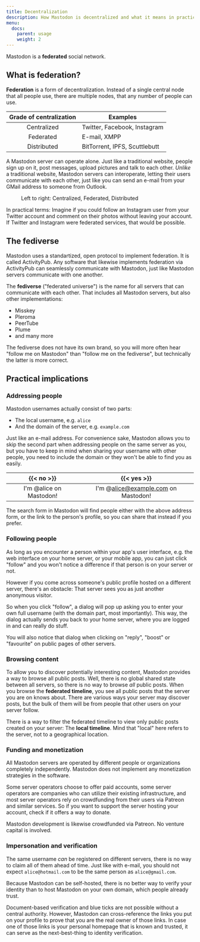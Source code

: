 ```yaml
---
title: Decentralization
description: How Mastodon is decentralized and what it means in practical terms
menu:
  docs:
    parent: usage
    weight: 2
---
```


Mastodon is a **federated** social network.

## What is federation?

**Federation** is a form of decentralization. Instead of a single central node that all people use, there are multiple nodes, that any number of people can use.

|Grade of centralization|Examples|
|:---------------------:|--------|
|Centralized|Twitter, Facebook, Instagram|
|Federated|E-mail, XMPP|
|Distributed|BitTorrent, IPFS, Scuttlebutt|

A Mastodon server can operate alone. Just like a traditional website, people sign up on it, post messages, upload pictures and talk to each other. *Unlike* a traditional website, Mastodon servers can interoperate, letting their users communicate with each other, just like you can send an e-mail from your GMail address to someone from Outlook.

<figure>
  <img src="/decentralization.png" alt="" style="margin: 0; box-shadow: none">
  <figcaption>Left to right: Centralized, Federated, Distributed</figcaption>
</figure>

In practical terms: Imagine if you could follow an Instagram user from your Twitter account and comment on their photos without leaving your account. If Twitter and Instagram were federated services, that would be possible.

## The fediverse

Mastodon uses a standartized, open protocol to implement federation. It is called ActivityPub. Any software that likewise implements federation via ActivityPub can seamlessly communicate with Mastodon, just like Mastodon servers communicate with one another.

The **fediverse** ("federated universe") is the name for all servers that can communicate with each other. That includes all Mastodon servers, but also other implementations:

- Misskey
- Pleroma
- PeerTube
- Plume
- and many more

The fediverse does not have its own brand, so you will more often hear "follow me on Mastodon" than "follow me on the fediverse", but technically the latter is more correct.

## Practical implications
### Addressing people

Mastodon usernames actually consist of two parts:

- The local username, e.g. `alice`
- And the domain of the server, e.g. `example.com`

Just like an e-mail address. For convenience sake, Mastodon allows you to skip the second part when addressing people on the same server as you, but you have to keep in mind when sharing your username with other people, you need to include the domain or they won't be able to find you as easily.

|{{< no >}}|{{< yes >}}|
|:--------:|:---------:|
|I'm @alice on Mastodon!|I'm @alice@example.com on Mastodon!|

The search form in Mastodon will find people either with the above address form, or the link to the person's profile, so you can share that instead if you prefer.

### Following people

As long as you encounter a person within your app's user interface, e.g. the web interface on your home server, or your mobile app, you can just click "follow" and you won't notice a difference if that person is on your server or not.

However if you come across someone's public profile hosted on a different server, there's an obstacle: That server sees you as just another anonymous visitor.

So when you click "follow", a dialog will pop up asking you to enter your own full username (with the domain part, most importantly). This way, the dialog actually sends you back to your home server, where you are logged in and can really do stuff.

You will also notice that dialog when clicking on "reply", "boost" or "favourite" on public pages of other servers.

### Browsing content

To allow you to discover potentially interesting content, Mastodon provides a way to browse all public posts. Well, there is no global shared state between all servers, so there is no way to browse *all* public posts. When you browse the **federated timeline**, you see all public posts that the server you are on knows about. There are various ways your server may discover posts, but the bulk of them will be from people that other users on your server follow.

There is a way to filter the federated timeline to view only public posts created on your server: The **local timeline**. Mind that "local" here refers to the server, not to a geographical location.

### Funding and monetization

All Mastodon servers are operated by different people or organizations completely independently. Mastodon does not implement any monetization strategies in the software.

Some server operators choose to offer paid accounts, some server operators are companies who can utilize their existing infrastructure, and most server operators rely on crowdfunding from their users via Patreon and similar services. So if you want to support the server hosting your account, check if it offers a way to donate.

Mastodon development is likewise crowdfunded via Patreon. No venture capital is involved.

### Impersonation and verification

The same username *can* be registered on different servers, there is no way to claim all of them ahead of time. Just like with e-mail, you should not expect `alice@hotmail.com` to be the same person as `alice@gmail.com`.

Because Mastodon can be self-hosted, there is no better way to verify your identity than to host Mastodon on your own domain, which people already trust.

Document-based verification and blue ticks are not possible without a central authority. However, Mastodon can cross-reference the links you put on your profile to prove that you are the real owner of those links. In case one of those links is your personal homepage that is known and trusted, it can serve as the next-best-thing to identity verification.
